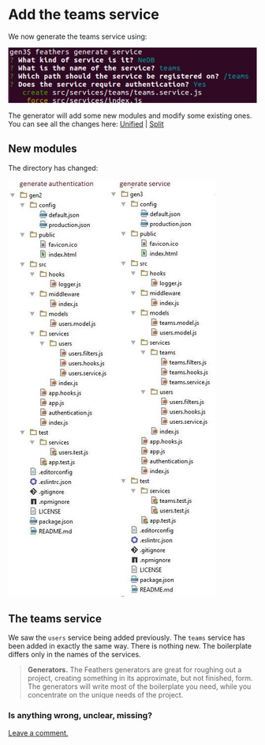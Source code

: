 # Add the teams service

We now generate the teams service using:

![Generate service](../assets/gen-service.jpg)

The generator will add some new modules and modify some existing ones.
You can see all the changes here:
[Unified](http://htmlpreview.github.io/?https://github.com/feathersjs/feathers-docs/blob/auk/examples/step/_diff/02-gen3-line.html)
|
[Split](http://htmlpreview.github.io/?https://github.com/feathersjs/feathers-docs/blob/auk/examples/step/_diff/02-gen3-side.html)


## New modules

The directory has changed:

![Compare gen2 and gen3 folders](../assets/gen2-3-dir.jpg)

## The teams service

We saw the `users` service being added previously.
The `teams` service has been added in exactly the same way.
There is nothing new.
The boilerplate differs only in the names of the services.

> **Generators.**
The Feathers generators are great for roughing out a project,
creating something in its approximate, but not finished, form.
The generators will write most of the boilerplate you need,
while you concentrate on the unique needs of the project.

### Is anything wrong, unclear, missing?
[Leave a comment.](https://github.com/feathersjs/feathers-guide/issues/new?title=Comment:Step-Generators-Service&body=Comment:Step-Generators-Service)
